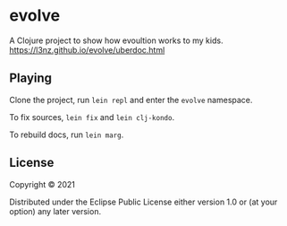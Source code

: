 # evolve

A Clojure project to show how evoultion works to my kids. https://l3nz.github.io/evolve/uberdoc.html

## Playing

Clone the project, run `lein repl` and enter the `evolve` namespace.

To fix sources, `lein fix` and `lein clj-kondo`.

To rebuild docs, run `lein marg`.


## License

Copyright © 2021 

Distributed under the Eclipse Public License either version 1.0 or (at
your option) any later version.
